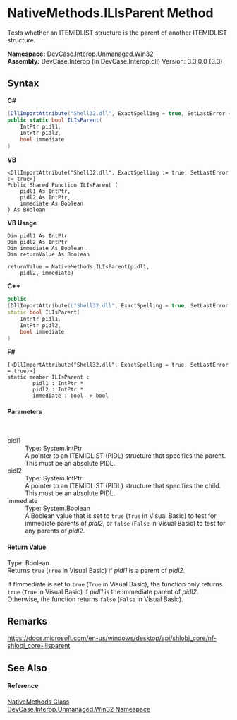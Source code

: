 # NativeMethods.ILIsParent Method 
 

Tests whether an ITEMIDLIST structure is the parent of another ITEMIDLIST structure.

**Namespace:**&nbsp;<a href="N_DevCase_Interop_Unmanaged_Win32">DevCase.Interop.Unmanaged.Win32</a><br />**Assembly:**&nbsp;DevCase.Interop (in DevCase.Interop.dll) Version: 3.3.0.0 (3.3)

## Syntax

**C#**<br />
``` C#
[DllImportAttribute("Shell32.dll", ExactSpelling = true, SetLastError = true)]
public static bool ILIsParent(
	IntPtr pidl1,
	IntPtr pidl2,
	bool immediate
)
```

**VB**<br />
``` VB
<DllImportAttribute("Shell32.dll", ExactSpelling := true, SetLastError := true>]
Public Shared Function ILIsParent ( 
	pidl1 As IntPtr,
	pidl2 As IntPtr,
	immediate As Boolean
) As Boolean
```

**VB Usage**<br />
``` VB Usage
Dim pidl1 As IntPtr
Dim pidl2 As IntPtr
Dim immediate As Boolean
Dim returnValue As Boolean

returnValue = NativeMethods.ILIsParent(pidl1, 
	pidl2, immediate)
```

**C++**<br />
``` C++
public:
[DllImportAttribute(L"Shell32.dll", ExactSpelling = true, SetLastError = true)]
static bool ILIsParent(
	IntPtr pidl1, 
	IntPtr pidl2, 
	bool immediate
)
```

**F#**<br />
``` F#
[<DllImportAttribute("Shell32.dll", ExactSpelling = true, SetLastError = true)>]
static member ILIsParent : 
        pidl1 : IntPtr * 
        pidl2 : IntPtr * 
        immediate : bool -> bool 

```


#### Parameters
&nbsp;<dl><dt>pidl1</dt><dd>Type: System.IntPtr<br />A pointer to an ITEMIDLIST (PIDL) structure that specifies the parent. This must be an absolute PIDL.</dd><dt>pidl2</dt><dd>Type: System.IntPtr<br />A pointer to an ITEMIDLIST (PIDL) structure that specifies the child. This must be an absolute PIDL.</dd><dt>immediate</dt><dd>Type: System.Boolean<br />A Boolean value that is set to `true` (`True` in Visual Basic) to test for immediate parents of *pidl2*, or `false` (`False` in Visual Basic) to test for any parents of *pidl2*.</dd></dl>

#### Return Value
Type: Boolean<br />Returns `true` (`True` in Visual Basic) if *pidl1* is a parent of *pidl2*. 

 If fImmediate is set to `true` (`True` in Visual Basic), the function only returns `true` (`True` in Visual Basic) if *pidl1* is the immediate parent of *pidl2*. Otherwise, the function returns `false` (`False` in Visual Basic).

## Remarks
<a href="https://docs.microsoft.com/en-us/windows/desktop/api/shlobj_core/nf-shlobj_core-ilisparent" target="_blank">https://docs.microsoft.com/en-us/windows/desktop/api/shlobj_core/nf-shlobj_core-ilisparent</a>

## See Also


#### Reference
<a href="T_DevCase_Interop_Unmanaged_Win32_NativeMethods">NativeMethods Class</a><br /><a href="N_DevCase_Interop_Unmanaged_Win32">DevCase.Interop.Unmanaged.Win32 Namespace</a><br />